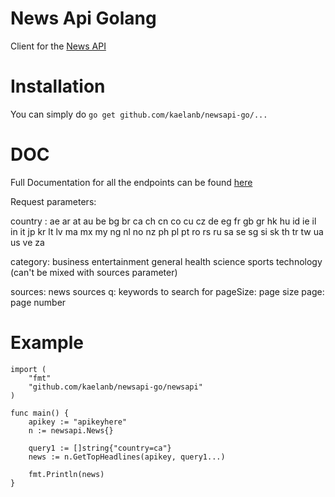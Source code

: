 # News Api Golang
Client for the [News API](https://newsapi.org/)

# Installation
You can simply do `go get github.com/kaelanb/newsapi-go/...`

# DOC
Full Documentation for all the endpoints can be found [here](https://newsapi.org/docs/endpoints)

Request parameters: 

country : ae ar at au be bg br ca ch cn co cu cz de eg fr gb gr 
		  hk hu id ie il in it jp kr lt lv ma mx my ng nl no nz 
		  ph pl pt ro rs ru sa se sg si sk th tr tw ua us ve za 

category: business entertainment general health science sports technology (can't be mixed with sources parameter)

sources: news sources
q: keywords to search for
pageSize: page size
page: page number

# Example
```
import (
	"fmt"
	"github.com/kaelanb/newsapi-go/newsapi"
)

func main() {
	apikey := "apikeyhere"
	n := newsapi.News{}

	query1 := []string{"country=ca"}
	news := n.GetTopHeadlines(apikey, query1...)

	fmt.Println(news)
}
```
